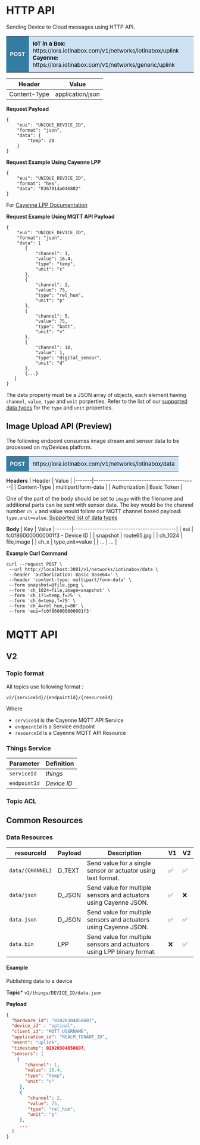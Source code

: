 # HTTP API

Sending Device to Cloud messages using HTTP API.

<table style="width: 100%;">
<tbody>
<tr>
<td style="font-size: 15px; padding: 10px; background-color: #357ca2; color: #ffffff;"><b>POST</b></td>
<td style="font-size: 15px; padding: 10px; background-color: #cfe2f3; color: #000000;"><strong>IoT in a Box:</strong> https://lora.iotinabox.com/v1/networks/iotinabox/uplink <br /><strong>Cayenne:</strong> https://lora.iotinabox.com/v1/networks/generic/uplink</td>
</tr>
</tbody>
</table>

| Header | Value  |
|-------|-------------------------------------------|
| Content-Type | application/json |

**Request Payload**
 ```
 {
     "eui": "UNIQUE_DEVICE_ID",
     "format": "json",
     "data": {
         "temp": 20
     }
}
```

**Request Example Using Cayenne LPP**
 ```
 {
     "eui": "UNIQUE_DEVICE_ID",
     "format": "hex",
     "data": "0367014a046882"
}
```

For <a href="https://github.com/myDevicesIoT/cayenne-docs/blob/master/docs/LORA.md#cayenne-low-power-payload">Cayenne LPP Documentation</a>

**Request Example Using MQTT API Payload**
 ```
 {
     "eui": "UNIQUE_DEVICE_ID",
     "format": "json",
     "data": [
        {
            "channel": 1,
            "value": 16.4,
            "type": "temp",
            "unit": "c"
        },
        {
            "channel": 2,
            "value": 75,
            "type": "rel_hum",
            "unit": "p"
        },
        {
            "channel": 5,
            "value": 75,
            "type": "batt",
            "unit": "v"
        },
        {
            "channel": 10,
            "value": 1,
            "type": "digital_sensor",
            "unit": "d"
        },
        {...}
    ]
}
```

The data property must be a JSON array of objects, each element having `channel`, `value`, `type` and `unit` porperties. Refer to the list of our <a href="http://mydevices.com/cayenne/docs/cayenne-mqtt-api/#cayenne-mqtt-api-supported-data-types">supported data types</a> for the `type` and `unit` properties.


## Image Upload API (Preview)

The following endpoint consumes image stream and sensor data to be processed on myDevices platform.  

<table style="width: 100%;">
<tbody>
<tr>
<td style="font-size: 15px; padding: 10px; background-color: #357ca2; color: #ffffff;"><b>POST</b></td>
<td style="font-size: 15px; padding: 10px; background-color: #cfe2f3; color: #000000;">https://lora.iotinabox.com/v1/networks/iotinabox/data</td>
</tr>
</tbody>
</table>

**Headers**
| Header | Value  |
|-------|-------------------------------------------|
| Content-Type | multipart/form-data |
| Authorization | Basic Token |


One of the part of the body should be set to `image` with the filename and additional parts can be sent with sensor data. The key would be the channel number `ch_x` and value would follow our MQTT channel based payload: `type,unit=value`. [Supported list of data types](https://github.com/myDevicesIoT/cayenne-docs/blob/master/docs/MQTTAPIS.md#supported-data-types)


**Body**
| Key | Value
|-------|-------------------------------------------|
| eui | fc0f860000000001f3 - Device ID |
| snapshot | route65.jpg |
| ch_1024 | file,image |
| ch_x | type,unit=value |
| ... | ... |



**Example Curl Command**
 ```shell
curl --request POST \
  --url http://localhost:3001/v1/networks/iotinabox/data \
  --header 'authorization: Basic Base64=' \
  --header 'content-type: multipart/form-data' \
  --form snapshot=@file.jpeg \
  --form 'ch_1024=file,image=snapshot' \
  --form 'ch_171=temp,f=75' \
  --form 'ch_6=temp,f=75' \
  --form 'ch_4=rel_hum,p=80' \
  --form 'eui=fc0f860000000001f3'
```

# MQTT API

## V2

### Topic format

All topics use following format :

`v2/{serviceId}/{endpointId}/{resourceId}`

Where
- `serviceId` is the Cayenne MQTT API Service
- `endpointId` is a Service endpoint
- `resourceId` is a Cayenne MQTT API Resource

### Things Service

| **Parameter** | **Definition** |
|---------------|----------------|
| `serviceId`   | *things*       | 
| `endpointId`  | *Device ID*    |


### Topic ACL

## Common Resources

### Data Resources
| **resourceId**   | **Payload** | **Description**                                                    | **V1** | **V2** |
|------------------|-------------|--------------------------------------------------------------------|--------|--------|
| `data/{CHANNEL}` | D_TEXT  | Send value for a single sensor or actuator using text format.          | ✅ | ✅ |
| `data/json`      | D_JSON  | Send value for multiple sensors and actuators using Cayenne JSON.      | ✅ | ❌ |
| `data.json`      | D_JSON  | Send value for multiple sensors and actuators using Cayenne JSON.      | ✅ | ✅ |
| `data.bin`       | LPP     | Send value for multiple sensors and actuators using LPP binary format. | ❌ | ✅ |

#### Example

Publishing data to a device

**Topic***
`v2/things/DEVICE_ID/data.json`

**Payload**
```json
{
  "hardware_id": "01020304050607",
  "device_id" : "optinal",
  "client_id": "MQTT_USERNAME",
  "application_id": "REALM_TENANT_ID",
  "event": "uplink",
  "timestamp": 01020304050607,
  "sensors": [
    {
       "channel": 1,
       "value": 16.4,
       "type": "temp",
       "unit": "c"
     },
     {
        "channel": 2,
        "value": 75,
        "type": "rel_hum",
        "unit": "p"
     },
     ...
  ]
}
```


